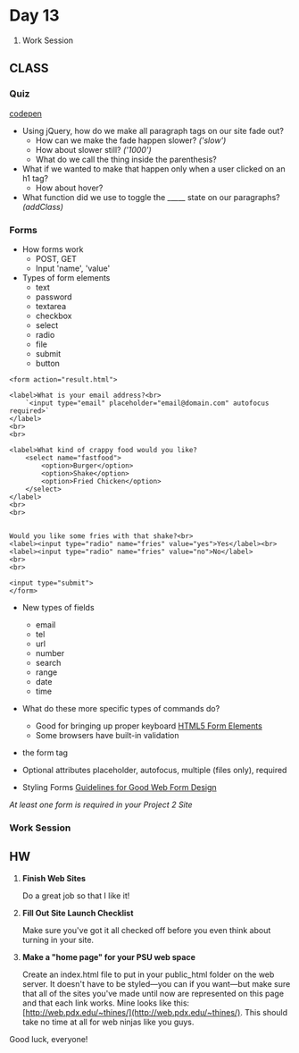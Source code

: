 Day 13
=======================

1. Work Session




CLASS
---------------------------------------

### Quiz
[codepen](http://codepen.io/thomhines/pen/Qwmbax)
- Using jQuery, how do we make all paragraph tags on our site fade out?
	- How can we make the fade happen slower? *('slow')*
	- How about slower still? *('1000')*
	- What do we call the thing inside the parenthesis?
- What if we wanted to make that happen only when a user clicked on an h1 tag?
	- How about hover?
- What function did we use to toggle the _____ state on our paragraphs? *(addClass)*

### Forms
- How forms work 
	- POST, GET
	- Input 'name', 'value'
- Types of form elements 
	- text
	- password
	- textarea
	- checkbox
	- select
	- radio
	- file
	- submit
	- button



`<form action="result.html">`

	<label>What is your email address?<br>
		`<input type="email" placeholder="email@domain.com" autofocus required>`
	</label>
	<br>
	<br>
	
	<label>What kind of crappy food would you like?
		<select name="fastfood">
			<option>Burger</option>
			<option>Shake</option>
			<option>Fried Chicken</option>
		</select>
	</label>
	<br>
	<br>
	
	
	Would you like some fries with that shake?<br>
	<label><input type="radio" name="fries" value="yes">Yes</label><br>
	<label><input type="radio" name="fries" value="no">No</label>
	<br>
	<br>
	
	<input type="submit">
	</form>	


- New types of fields
	- email
	- tel
	- url
	- number
	- search
	- range
	- date
	- time

- What do these more specific types of commands do?
	- Good for bringing up proper keyboard
		[HTML5 Form Elements](http://blog.teamtreehouse.com/using-html5-input-types-to-enhance-the-mobile-browsing-experience)
	- Some browsers have built-in validation

- the form tag
	
	<form action="Untitled.php" method="post">

- Optional attributes
	placeholder, autofocus, multiple (files only), required

- Styling Forms
	[Guidelines for Good Web Form Design](http://www.smashingmagazine.com/2011/06/27/useful-ideas-and-guidelines-for-good-web-form-design/)

*At least one form is required in your Project 2 Site*



### Work Session


HW
---------------------------------------

1. **Finish Web Sites**
	
	Do a great job so that I like it!

2. **Fill Out Site Launch Checklist**
	
	Make sure you've got it all checked off before you even think about turning in your site.

3. **Make a "home page" for your PSU web space**

	Create an index.html file to put in your public_html folder on the web server. It doesn't have to be styled—you can if you want—but make sure that all of the sites you've made until now are represented on this page and that each link works. Mine looks like this: [http://web.pdx.edu/~thines/](http://web.pdx.edu/~thines/). This should take no time at all for web ninjas like you guys. 

Good luck, everyone! 
